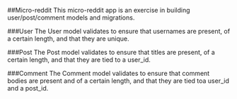 ##Micro-reddit
This micro-reddit app is an exercise in building user/post/comment models and migrations.

###User
The User model validates to ensure that usernames are present, of a certain length, and that they are unique.

###Post
The Post model validates to ensure that titles are present, of a certain length, and that they are tied to a user_id.

###Comment
The Comment model validates to ensure that comment bodies are present and of a certain length, and that they are tied toa user_id and a post_id. 
